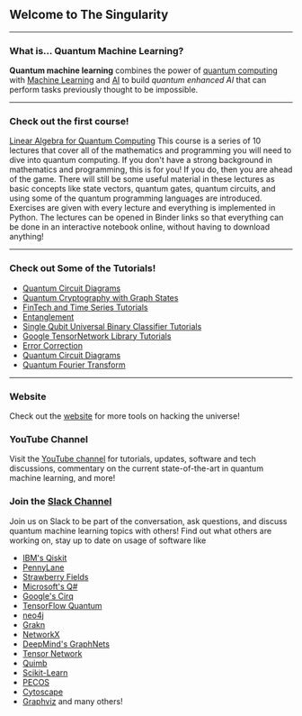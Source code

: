 ## Welcome to The Singularity
---
### What is... Quantum Machine Learning?

**Quantum machine learning** combines the power of [quantum computing](https://www.ibm.com/quantum-computing/learn/what-is-quantum-computing/) with [Machine Learning](https://developers.google.com/machine-learning/crash-course) and [AI](https://ai.google/education/) to build *quantum enhanced AI* that can perform tasks previously thought to be impossible.

---
### Check out the first course!
[Linear Algebra for Quantum Computing](https://the-singularity-research.github.io/linear_algebra_for_quantum_computing/)
This course is a series of 10 lectures that cover all of the mathematics and programming you will need to dive into quantum computing. If you don't have a strong background in mathematics and programming, this is for you! If you do, then you are ahead of the game. There will still be some useful material in these lectures as basic concepts like state vectors, quantum gates, quantum circuits, and using some of the quantum programming languages are introduced. Exercises are given with every lecture and everything is implemented in Python. The lectures can be opened in Binder links so that everything can be done in an interactive notebook online, without having to download anything!

---
### Check out Some of the Tutorials!

- [Quantum Circuit Diagrams](https://the-singularity-research.github.io/circuit_diagram/)
- [Quantum Cryptography with Graph States](https://github.com/The-Singularity-Research/graph-state-quantum-cryptography)
- [FinTech and Time Series Tutorials](https://github.com/The-Singularity-Research/FinTech-Time-Series)
- [Entanglement](https://github.com/The-Singularity-Research/entanglement)
- [Single Qubit Universal Binary Classifier Tutorials](https://github.com/The-Singularity-Research/universal-classifier)
- [Google TensorNetwork Library Tutorials](https://github.com/The-Singularity-Research/TensorNetwork-Tutorial)
- [Error Correction](https://github.com/The-Singularity-Research/error-correction)
- [Quantum Circuit Diagrams](https://github.com/The-Singularity-Research/quantum-circuit-diagrams)
- [Quantum Fourier Transform](https://github.com/The-Singularity-Research/quantum-fourier-transform)

---

### Website
Check out the [website](https://thesingularityrese.wixsite.com/singularity/hacking-the-universe) for more tools on hacking the universe!

### YouTube Channel

Visit the [YouTube channel](https://www.youtube.com/channel/UCJn69C6UL66HJW-42uhk88g/) for tutorials, updates, software and tech discussions, commentary on the current state-of-the-art in quantum machine learning, and more!

### Join the [Slack Channel](https://join.slack.com/t/the-singularity-hq/shared_invite/enQtODc3MDg4OTIyNjk1LWYzN2FhMzg2YTNjOGIxYjIzNmYyMmVlMDMxMDMzNGI3Y2FhNTExYTRiZTFjODM3NDc4YWQ3NGVhYmQxYmRhOTA)

Join us on Slack to be part of the conversation, ask questions, and discuss quantum machine learning topics with others! Find out what others are working on, stay up to date on usage of software like 
- [IBM's Qiskit](https://qiskit.org/)
- [PennyLane](https://pennylane.ai/)
- [Strawberry Fields](https://strawberryfields.readthedocs.io/en/stable/#)
- [Microsoft's Q#](https://docs.microsoft.com/en-us/quantum/language/?view=qsharp-preview)
- [Google's Cirq](https://cirq.readthedocs.io/en/latest/circuits.html)
- [TensorFlow Quantum](https://www.tensorflow.org/quantum)
- [neo4j](neo4j.com)
- [Grakn](Grakn.ai)
- [NetworkX](https://networkx.github.io/)
- [DeepMind's GraphNets](https://github.com/deepmind/graph_nets)
- [Tensor Network](https://github.com/google/TensorNetwork)
- [Quimb](https://quimb.readthedocs.io/en/latest/index.html)
- [Scikit-Learn](https://scikit-learn.org/stable/)
- [PECOS](https://quantum-pecos.readthedocs.io/en/latest/)
- [Cytoscape](https://cytoscape.org/)
- [Graphviz](graphviz.org) 
and many others!

